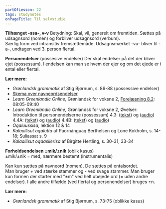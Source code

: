 ```yaml
---
partOfLesson: 22
tags: studynotes
onPageTitle: Til selvstudie
---
```


**Tilhænget -ssa-, v-v**
Betydning: Skal, vil, generelt om fremtiden. Sættes på udsagnsord (nomen) og forbliver udsagnsord (verbum). 
<br>Særlig form ved intransitiv fremsættemåde: Udsagnsmærket -vu- bliver til -a-, undtagen ved 3. person flertal.

**Personendelser** (possesive endelser)
Der skal endelser på det der bliver ejet (possessum). I endelsen kan man se hvem der ejer og om det ejede er i ental eller flertal.

**Lær mere:**

- *Grønlandsk grammatik* af Stig Bjørnum, s. 86-88 (possessive endelser)
- [Skema over navneordsendelser](/mere/navneordsendelser)
- *Learn Greenlandic Online,* Grønlandsk for voksne 2, [Forelæsning 8.2](https://learngreenlandic.com/online/lg2/8.2/): 08:05-09:40
- *Learn Greenlandic Online,* Grønlandsk for voksne 2, Øvelser: Introduktion til personendelserne (possessum)
4.3: ([tekst](https://learngreenlandic.com/online/lg2/structure/4.3/t/)) og ([audio](https://learngreenlandic.com/online/lg2/structure/4.3/a/))
4.4A: ([tekst](https://learngreenlandic.com/online/lg2/structure/4.4.1/t/)) og ([audio](https://learngreenlandic.com/online/lg2/structure/4.4.1/a/))
4.4B: ([tekst](https://learngreenlandic.com/online/lg2/structure/4.4.2/t/)) og ([audio](https://learngreenlandic.com/online/lg2/structure/4.4.2/a/))
- *Oqaluussisa,* lektion 12 & 14
- *Kalaallisut oqalutta* af Paornánguaq Berthelsen og Lone Kokholm, s. 14-18; Suliassat s. 9
- *Kalaallisut oqaasilerisa* af Birgitte Hertling, s. 30-31, 33-34

**Forholdsendelsen ±mik/±nik** (oblik kasus)
<br>±mik/±nik = med, nærmere bestemt (instrumentalis)

Kan kun sættes på navneord (nomen). De sættes på entalsordet.
<br>Man bruger + ved stærke stammer og - ved svage stammer. Man bruger kun formen der starter med "±m" ved helt ubøjede ord (= uden andre endelser). I alle andre tilfælde (ved flertal og personendelser) bruges ±n.

**Lær mere:**
- *Grønlandsk grammatik* af Stig Bjørnum, s. 73-75 (oblikke kasus)